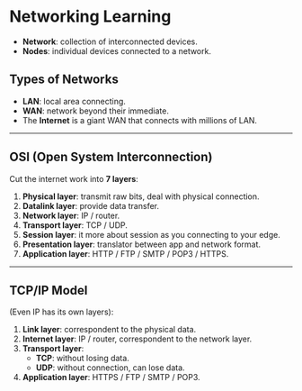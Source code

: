 # Networking Learning

- **Network**: collection of interconnected devices.  
- **Nodes**: individual devices connected to a network.  

## Types of Networks
- **LAN**: local area connecting.  
- **WAN**: network beyond their immediate.  
- The **Internet** is a giant WAN that connects with millions of LAN.  

---

## OSI (Open System Interconnection)
Cut the internet work into **7 layers**:

1. **Physical layer**: transmit raw bits, deal with physical connection.  
2. **Datalink layer**: provide data transfer.  
3. **Network layer**: IP / router.  
4. **Transport layer**: TCP / UDP.  
5. **Session layer**: it more about session as you connecting to your edge.  
6. **Presentation layer**: translator between app and network format.  
7. **Application layer**: HTTP / FTP / SMTP / POP3 / HTTPS.  

---

## TCP/IP Model
(Even IP has its own layers):

1. **Link layer**: correspondent to the physical data.  
2. **Internet layer**: IP / router, correspondent to the network layer.  
3. **Transport layer**:  
   - **TCP**: without losing data.  
   - **UDP**: without connection, can lose data.  
4. **Application layer**: HTTPS / FTP / SMTP / POP3.  
